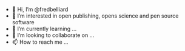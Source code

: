- 👋 Hi, I’m @fredbelliard
- 👀 I’m interested in open publishing, opens science and pen source software 
- 🌱 I’m currently learning ...
- 💞️ I’m looking to collaborate on ...
- 📫 How to reach me ...

<!---
fredbelliard/fredbelliard is a ✨ special ✨ repository because its `README.md` (this file) appears on your GitHub profile.
You can click the Preview link to take a look at your changes.
--->
